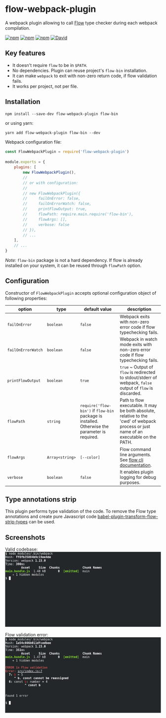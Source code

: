# flow-webpack-plugin

A webpack plugin allowing to call [Flow][2] type checker during each webpack compilation.

[![npm](https://img.shields.io/npm/v/flow-webpack-plugin.svg)]()
[![npm](https://img.shields.io/npm/l/flow-webpack-plugin.svg)]()
[![npm](https://img.shields.io/npm/dm/flow-webpack-plugin.svg)]()
[![David](https://img.shields.io/david/happylynx/flow-webpack-plugin.svg)]()

## Key features

* It doesn't require `flow` to be in `$PATH`.
* No dependencies. Plugin can reuse project's `flow-bin` installation.
* It can make `webpack` to exit with non-zero return code, if flow validation fails.
* It works per project, not per file.

## Installation

```
npm install --save-dev flow-webpack-plugin flow-bin
```

or using yarn:

```
yarn add flow-webpack-plugin flow-bin --dev
```

Webpack configuration file:

```js
const FlowWebpackPlugin = require('flow-webpack-plugin')

module.exports = {
    plugins: [
        new FlowWebpackPlugin(),
        //
        // or with configuration:
        //  
        // new FlowWebpackPlugin({
        //     failOnError: false,
        //     failOnErrorWatch: false,
        //     printFlowOutput: true,
        //     flowPath: require.main.require('flow-bin'),
        //     flowArgs: [],
        //     verbose: false
        // }),
        // ...
    ],
    // ...
}
```

*Note:* `flow-bin` package is not a hard dependency. If flow is already installed on your system,
it can be reused through `flowPath` option.

## Configuration

Constructor of `FlowWebpackPlugin` accepts optional configuration object of following properties:

| option | type | default value | description |
| --- | --- | --- | --- |
| `failOnError` | `boolean` | `false` | Webpack exits with non-zero error code if flow typechecking fails. |
| `failOnErrorWatch` | `boolean` | `false` | Webpack in watch mode exits with non-zero error code if flow typechecking fails. |
| `printFlowOutput` | `boolean` | `true` | `true` ~ Output of `flow` is redirected to stdout/stderr of webpack, `false` output of `flow` is discarded. |
| `flowPath` | `string` | `require('flow-bin')` if `flow-bin` package is installed. Otherwise the parameter is required. | Path to flow executable. It may be both absolute, relative to the 'cwd' of webpack process or just name of an executable on the PATH.
| `flowArgs` | `Array<string>` | `[--color]` | Flow command line arguments. See [flow cli documentation][1]. |
| `verbose` | `boolean` | `false` | It enables plugin logging for debug purposes. |
  
## Type annotations strip

This plugin performs type validation of the code. To remove the Flow type annotations and
create pure Javascript code [babel-plugin-transform-flow-strip-types][3] can be used.

## Screenshots

Valid codebase:  
![Valid codebase](doc/flow-webpack-plugin-valid.png)

Flow validation error:  
![Flow validation error](doc/flow-webpack-plugin-invalid.png)


[1]: https://flowtype.org/docs/cli.html
[2]: https://flowtype.org
[3]: https://www.npmjs.com/package/babel-plugin-transform-flow-strip-types
